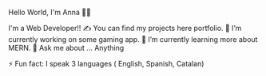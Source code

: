 Hello World, I'm Anna 👩‍💻

I'm a Web Developer!!
✍ You can find my projects here portfolio.
🔭 I’m currently working on some gaming app.
🌱 I’m currently learning more about MERN.
💬 Ask me about ... Anything

⚡ Fun fact: I speak 3 languages ( English, Spanish, Catalan)

